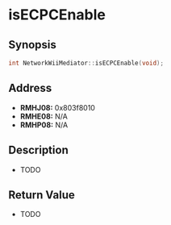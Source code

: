 # isECPCEnable



Synopsis
--------
```C++
int NetworkWiiMediator::isECPCEnable(void);
```



Address
-------
 * __RMHJ08:__ 0x803f8010
 * __RMHE08:__ N/A
 * __RMHP08:__ N/A



Description
-----------
 * TODO



Return Value
------------
 * TODO
